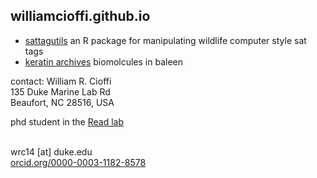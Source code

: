 ## williamcioffi.github.io 

- [sattagutils](https://williamcioffi.github.io/sattagutils)
	an R package for manipulating wildlife computer style sat tags
- [keratin archives](http://people.duke.edu/~wrc14/keras/)
	biomolcules in baleen

contact:
William R. Cioffi<br />
135 Duke Marine Lab Rd<br />
Beaufort, NC 28516, USA<br />

phd student in the [Read lab](https://sites.nicholas.duke.edu/read/)<br /><br />

wrc14 [at] duke.edu<br />
[orcid.org/0000-0003-1182-8578](https://orcid.org/0000-0003-1182-8578)

